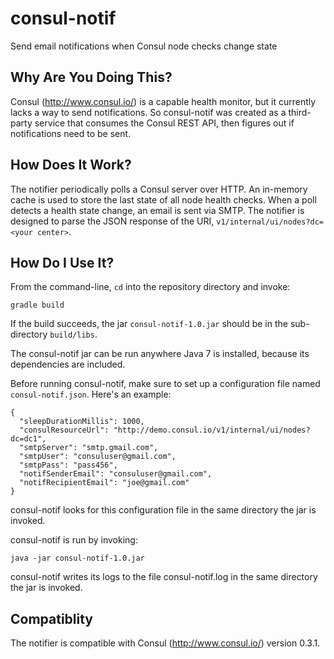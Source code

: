 consul-notif
============

Send email notifications when Consul node checks change state

Why Are You Doing This?
-----------------------
Consul (http://www.consul.io/) is a capable health monitor, but it currently lacks a way to send notifications. So consul-notif was created as a third-party service that consumes the Consul REST API, then figures out if notifications need to be sent.

How Does It Work?
-----------------
The notifier periodically polls a Consul server over HTTP. An in-memory cache is used to store the last state of all node health checks. When a poll detects a health state change, an email is sent via SMTP. The notifier is designed to parse the JSON response of the URI, `v1/internal/ui/nodes?dc=<your center>`.

How Do I Use It?
----------------

From the command-line, `cd` into the repository directory and invoke:

	gradle build

If the build succeeds, the jar `consul-notif-1.0.jar` should be in the sub-directory `build/libs`. 

The consul-notif jar can be run anywhere Java 7 is installed, because its dependencies are included. 

Before running consul-notif, make sure to set up a configuration file named `consul-notif.json`. Here's an example:

	{
	  "sleepDurationMillis": 1000,
	  "consulResourceUrl": "http://demo.consul.io/v1/internal/ui/nodes?dc=dc1",
	  "smtpServer": "smtp.gmail.com",
	  "smtpUser": "consuluser@gmail.com",
	  "smtpPass": "pass456",
	  "notifSenderEmail": "consuluser@gmail.com",
	  "notifRecipientEmail": "joe@gmail.com"
	}

consul-notif looks for this configuration file in the same directory the jar is invoked.

consul-notif is run by invoking:

	java -jar consul-notif-1.0.jar

consul-notif writes its logs to the file consul-notif.log in the same directory the jar is invoked.

Compatiblity
------------
The notifier is compatible with Consul (http://www.consul.io/) version 0.3.1.

